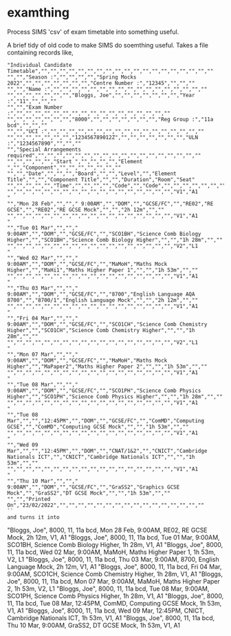 # examthing
Process SIMS 'csv' of exam timetable into something useful.

A brief tidy of old code to make SIMS do soemthing useful. Takes a file containing records like,
```
"Individual Candidate Timetable","","","","","","","","","","","","","","","","","","",""
"","","Season :","","","","","Spring Mocks 2022","","","","","","","","Centre Number :","12345","","",""
"","","Name :","","","","","","","","","","","","","","","","",""
"","","","","","","","Bloggs, Joe","","","","","","","","Year :","11","","",""
"","","Exam Number :","","","","","","","","","","","","","","","","",""
"","","","","","","","8000","","","","","","","","Reg Group :","11a bcd","","",""
"","","UCI :","","","","","","","","","","","","","","","","",""
"","","","","","","","123456789012Z","","","","","","","","ULN :","1234567890","","",""
"","Special Arrangements required","","","","","","","","","","","","","","","","","",""
"","","","","","Start ","","","","","Element ","","Component","","","","","","",""
"","","Date","","","","Board","","","Level","","Element Title","","","Component Title","","","Duration","Room","Seat"
"","","","","","Time","","","","","Code","","Code","","","","","","",""
"","","","","","","","","","","","","","","","","","","V1","A1        "
"","Mon 28 Feb","",""," 9:00AM","","DOM","","GCSE/FC","","RE02","RE GCSE","","RE02","RE GCSE Mock","","","2h 12m","",""
"","","","","","","","","","","","","","","","","","","V1","A1        "
"","Tue 01 Mar","",""," 9:00AM","","DOM","","GCSE/FC","","SCO1BH","Science Comb Biology Higher","","SCO1BH","Science Comb Biology Higher","","","1h 28m","",""
"","","","","","","","","","","","","","","","","","","V2","L1        "
"","Wed 02 Mar","",""," 9:00AM","","DOM","","GCSE/FC","","MaMoH","Maths Mock Higher","","MaHi1","Maths Higher Paper 1","","","1h 53m","",""
"","","","","","","","","","","","","","","","","","","V1","A1        "
"","Thu 03 Mar","",""," 9:00AM","","DOM","","GCSE/FC","","8700","English Language AQA 8700","","8700/1","English Language Mock","","","2h 12m","",""
"","","","","","","","","","","","","","","","","","","V1","A1        "
"","Fri 04 Mar","",""," 9:00AM","","DOM","","GCSE/FC","","SCO1CH","Science Comb Chemistry Higher","","SCO1CH","Science Comb Chemistry Higher","","","1h 28m","",""
"","","","","","","","","","","","","","","","","","","V2","L1        "
"","Mon 07 Mar","",""," 9:00AM","","DOM","","GCSE/FC","","MaMoH","Maths Mock Higher","","MaPaper2","Maths Higher Paper 2","","","1h 53m","",""
"","","","","","","","","","","","","","","","","","","V1","A1        "
"","Tue 08 Mar","",""," 9:00AM","","DOM","","GCSE/FC","","SCO1PH","Science Comb Physics Higher","","SCO1PH","Science Comb Physics Higher","","","1h 28m","",""
"","","","","","","","","","","","","","","","","","","V1","A1        "
"","Tue 08 Mar","","","12:45PM","","DOM","","GCSE/FC","","ComMD","Computing GCSE","","ComMD","Computing GCSE Mock","","","1h 53m","",""
"","","","","","","","","","","","","","","","","","","V1","A1        "
"","Wed 09 Mar","","","12:45PM","","DOM","","CNAT/1&2","","CNICT","Cambridge Nationals ICT","","CNICT","Cambridge Nationals ICT","","","1h 53m","",""
"","","","","","","","","","","","","","","","","","","V1","A1        "
"","Thu 10 Mar","",""," 9:00AM","","DOM","","GCSE/FC","","GraSS2","Graphics GCSE Mock","","GraSS2","DT GCSE Mock","","","1h 53m","",""
"","","Printed On","23/02/2022","","","","","","","","","","","","","","","",""
``
and turns it into
```
"Bloggs, Joe", 8000, 11, 11a bcd, Mon 28 Feb,  9:00AM, RE02, RE GCSE Mock, 2h 12m, V1, A1
"Bloggs, Joe", 8000, 11, 11a bcd, Tue 01 Mar,  9:00AM, SCO1BH, Science Comb Biology Higher, 1h 28m, V1, A1
"Bloggs, Joe", 8000, 11, 11a bcd, Wed 02 Mar,  9:00AM, MaMoH, Maths Higher Paper 1, 1h 53m, V2, L1
"Bloggs, Joe", 8000, 11, 11a bcd, Thu 03 Mar,  9:00AM, 8700, English Language Mock, 2h 12m, V1, A1
"Bloggs, Joe", 8000, 11, 11a bcd, Fri 04 Mar,  9:00AM, SCO1CH, Science Comb Chemistry Higher, 1h 28m, V1, A1
"Bloggs, Joe", 8000, 11, 11a bcd, Mon 07 Mar,  9:00AM, MaMoH, Maths Higher Paper 2, 1h 53m, V2, L1
"Bloggs, Joe", 8000, 11, 11a bcd, Tue 08 Mar,  9:00AM, SCO1PH, Science Comb Physics Higher, 1h 28m, V1, A1
"Bloggs, Joe", 8000, 11, 11a bcd, Tue 08 Mar, 12:45PM, ComMD, Computing GCSE Mock, 1h 53m, V1, A1
"Bloggs, Joe", 8000, 11, 11a bcd, Wed 09 Mar, 12:45PM, CNICT, Cambridge Nationals ICT, 1h 53m, V1, A1
"Bloggs, Joe", 8000, 11, 11a bcd, Thu 10 Mar,  9:00AM, GraSS2, DT GCSE Mock, 1h 53m, V1, A1
```
